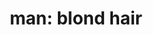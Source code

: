 ---
layout: smileys&emotion
title: "man: blond hair"
emoji: man_blond_hair
permalink: 👱‍♂️.html
image: assets/img/3moji/man_blond_hair.png
---